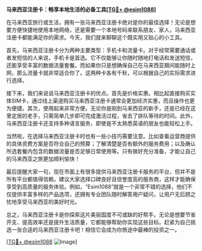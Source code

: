 **马来西亚注册卡：畅享本地生活的必备工具[[TG💪+ @esim1088](https://t.me/s/esim1088)]**

在马来西亚旅行或生活，拥有一张马来西亚注册卡绝对是你的最佳选择！无论是想要方便快捷地使用本地网络，还是需要一个本地号码来联系朋友、家人，马来西亚注册卡都能满足你的需求。今天，我们就来聊聊这个既实用又贴心的小工具。

首先，马来西亚注册卡分为两种主要类型：手机卡和流量卡。对于经常需要通话或者发短信的人来说，手机卡是首选。它不仅能够让你随时随地打电话和发送短信，还能享受丰富的数据流量套餐。而如果你只是想确保自己在马来西亚期间能随时上网，那么流量卡就非常适合你了。这两种卡各有千秋，可以根据自己的实际需求进行选择。

接下来，我们来说说马来西亚注册卡的优点。首先是价格实惠。相比起直接购买实体SIM卡，通过线上渠道购买马来西亚注册卡通常会更加经济实惠，而且操作也更为便捷。其次，使用起来非常方便。无论你是刚到马来西亚的新手，还是已经在这里定居的老手，只需简单几步即可完成激活过程，省去了排队等待的时间。此外，马来西亚注册卡还支持多种语言服务，即使是不太熟悉英语的朋友也能轻松上手。

当然啦，在选择马来西亚注册卡时也有一些小技巧需要注意。比如查看运营商提供的具体资费方案是否符合自己的预算；了解清楚是否有额外的服务费用；以及确认所选套餐内包含的数据流量是否足够日常使用等。只有做好充分准备，才能让自己的马来西亚之旅更加顺利愉快！

最后提醒大家一句，现在市面上有很多提供马来西亚注册卡服务的平台，但并不是所有平台都值得信赖。建议大家选择口碑良好且信誉度高的服务商，这样才能确保享受到高质量的服务体验。例如，“Esim1088”就是一个非常不错的选择，他们不仅提供丰富多样的产品选项，还拥有专业团队随时解答用户疑问，让用户无后顾之忧地享受马来西亚的美好时光。

总之，马来西亚注册卡是你探索这片美丽国度不可或缺的好帮手。无论是想要节省开支、提高效率还是提升生活质量，它都能够帮助你实现这些目标。赶紧为自己挑选一张合适的马来西亚注册卡吧！相信它会成为你旅途中最棒的投资之一。

[[TG💪+ @esim1088](https://t.me/s/esim1088) ![Image](https://i.postimg.cc/4NQfJmqS/Snipaste-2025-05-13-00-14-12.png)]